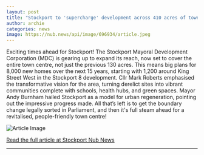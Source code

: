 ```yaml
---
layout: post
title: "Stockport to 'supercharge' development across 410 acres of town centre space"
author: archie
categories: news
image: https://nub.news/api/image/696934/article.jpeg
---
```

Exciting times ahead for Stockport! The Stockport Mayoral Development Corporation (MDC) is gearing up to expand its reach, now set to cover the entire town centre, not just the previous 130 acres. This means big plans for 8,000 new homes over the next 15 years, starting with 1,200 around King Street West in the Stockport 8 development. Cllr Mark Roberts emphasised the transformative vision for the area, turning derelict sites into vibrant communities complete with schools, health hubs, and green spaces. Mayor Andy Burnham hailed Stockport as a model for urban regeneration, pointing out the impressive progress made. All that’s left is to get the boundary change legally sorted in Parliament, and then it's full steam ahead for a revitalised, people-friendly town centre!

![Article Image](https://nub.news/api/image/696934/article.jpeg)

[Read the full article at Stockport Nub News](https://stockport.nub.news/news/local-news/stockport-to-supercharge-development-across-410-acres-of-town-centre-space-273867)

---
